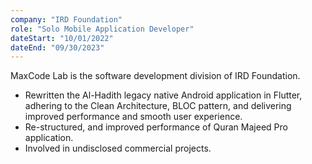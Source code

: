 ```yaml
---
company: "IRD Foundation"
role: "Solo Mobile Application Developer"
dateStart: "10/01/2022"
dateEnd: "09/30/2023"
---
```


MaxCode Lab is the software development division of IRD Foundation.

- Rewritten the Al-Hadith legacy native Android application in Flutter, adhering to the Clean Architecture, BLOC pattern, and delivering improved performance and smooth user experience.
- Re-structured, and improved performance of Quran Majeed Pro application.
- Involved in undisclosed commercial projects.
